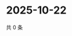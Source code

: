 # 2025-10-22

共 0 条

<!-- BEGIN ZHIHUVIDEO -->
<!-- 最后更新时间 Wed Oct 22 2025 16:17:37 GMT+0800 (China Standard Time) -->

<!-- END ZHIHUVIDEO -->
